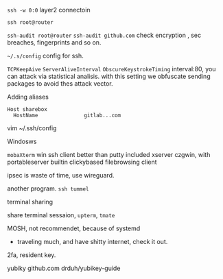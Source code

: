 `ssh -w 0:0`  layer2 connectoin 

`ssh root@router`

`ssh-audit root@router` 
`ssh-audit github.com`
check encryption , sec breaches, fingerprints and so on. 


`~/.s/config` config for ssh. 

`TCPKeepAive` 
`ServerAliveInterval`
`ObscureKeystrokeTiming` interval:80, you can attack via statistical analisis. with this setting we obfuscate sending packages to avoid thes attack vector. 

Adding aliases
```
Host sharebox
  HostName               gitlab...com
```

vim ~/.ssh/config

Windosws

`mobaXterm` win ssh client better than putty
included xserver
czgwin, with portableserver
builtin clickybased filebrowsing client

ipsec is waste of time, use wireguard. 


another program. 
`ssh tummel` 


terminal sharing

share terminal sessaion, `upterm`, `tmate`


MOSH, not recommendet, because of systemd
- traveling much, and have shitty internet, check it out. 


2fa, resident key. 

yubiky 
github.com drduh/yubikey-guide



